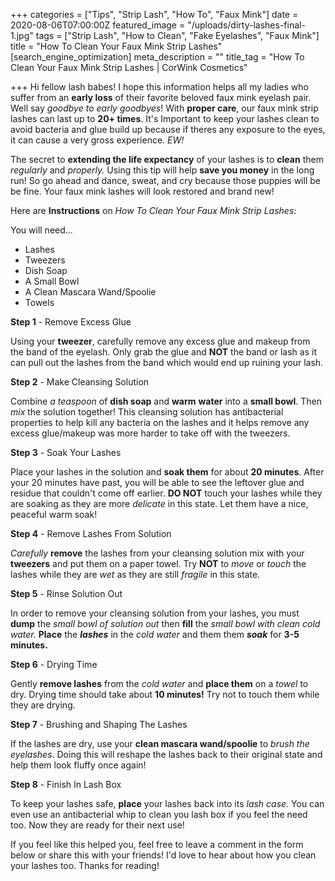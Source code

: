 +++
categories = ["Tips", "Strip Lash", "How To", "Faux Mink"]
date = 2020-08-06T07:00:00Z
featured_image = "/uploads/dirty-lashes-final-1.jpg"
tags = ["Strip Lash", "How to Clean", "Fake Eyelashes", "Faux Mink"]
title = "How To Clean Your Faux Mink Strip Lashes"
[search_engine_optimization]
meta_description = ""
title_tag = "How To Clean Your Faux Mink Strip Lashes | CorWink Cosmetics"

+++
Hi fellow lash babes! I hope this information helps all my ladies who suffer from an **early loss** of their favorite beloved faux mink eyelash pair. Well say _goodbye to early goodbyes_! With **proper care**, our faux mink strip lashes can last up to **20+ times**. It's Important to keep your lashes clean to avoid bacteria and glue build up because if theres any exposure to the eyes, it can cause a very gross experience. _EW!_

The secret to **extending the life expectancy** of your lashes is to **clean** them _regularly_ and _properly._ Using this tip will help **save you money** in the long run! So go ahead and dance, sweat, and cry because those puppies will be be fine. Your faux mink lashes will look restored and brand new!

Here are **Instructions** on _How To Clean Your Faux Mink Strip Lashes_:

You will need...

* Lashes
* Tweezers
* Dish Soap
* A Small Bowl
* A Clean Mascara Wand/Spoolie
* Towels

**Step 1** - Remove Excess Glue

Using your **tweezer**, carefully remove any excess glue and makeup from the band of the eyelash. Only grab the glue and **NOT** the band or lash as it can pull out the lashes from the band which would end up ruining your lash.

**Step 2** - Make Cleansing Solution

Combine _a teaspoon_ of **dish soap** and **warm** **water** into a **small bowl**. Then _mix_ the solution together! This cleansing solution has antibacterial properties to help kill any bacteria on the lashes and it helps remove any excess glue/makeup was more harder to take off with the tweezers.

**Step 3** - Soak Your Lashes

Place your lashes in the solution and **soak them** for about **20 minutes**. After your 20 minutes have past, you will be able to see the leftover glue and residue that couldn't come off earlier. **DO NOT** touch your lashes while they are soaking as they are more _delicate_ in this state. Let them have a nice, peaceful warm soak!

**Step 4** - Remove Lashes From Solution

_Carefully_ **remove** the lashes from your cleansing solution mix with your **tweezers** and put them on a paper towel. Try **NOT** to _move_ or _touch_ the lashes while they are _wet_ as they are still _fragile_ in this state.

**Step 5** - Rinse Solution Out

In order to remove your cleansing solution from your lashes, you must **dump** the _small bowl of solution out_ then **fill** the _small bowl with clean cold water._ **Place** the **_lashes_** in the _cold water_ and them them **_soak_** for **3-5 minutes.**

**Step 6** - Drying Time

Gently **remove lashes** from the _cold water_ and **place them** on a _towel_ to dry. Drying time should take about **10 minutes!** Try not to touch them while they are drying.

**Step 7** - Brushing and Shaping The Lashes

If the lashes are dry, use your **clean mascara wand/spoolie** to _brush the eyelashes_. Doing this will reshape the lashes back to their original state and help them look fluffy once again!

**Step 8** - Finish In Lash Box

To keep your lashes safe, **place** your lashes back into its _lash case._ You can even use an antibacterial whip to clean you lash box if you feel the need too. Now they are ready for their next use!

If you feel like this helped you, feel free to leave a comment in the form below or share this with your friends! I'd love to hear about how you clean your lashes too. Thanks for reading!